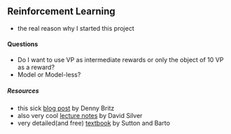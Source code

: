 ## Reinforcement Learning
- the real reason why I started this project

#### Questions
- Do I want to use VP as intermediate rewards or only the object of 10 VP as a reward?
- Model or Model-less?

##### Resources
- this sick [blog post](https://dennybritz.com/posts/wildml/learning-reinforcement-learning/) by Denny Britz
- also very cool [lecture notes](https://www.davidsilver.uk/teaching/) by David Silver
- very detailed(and free) [textbook](https://www.andrew.cmu.edu/course/10-703/textbook/BartoSutton.pdf) by Sutton and Barto
